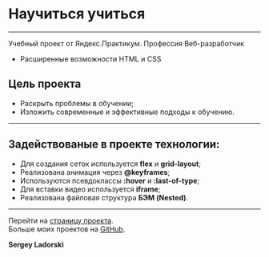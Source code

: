 # Научиться учиться
------  

Учебный проект от Яндекс.Практикум.
Профессия Веб-разработчик

- Расширенные возможности HTML и CSS

## Цель проекта  
* Раскрыть проблемы в обучении; 
* Изложить современные и эффективные подходы к обучению.  
------  
## Задействованые в проекте технологии:
* Для создания сеток используется **flex** и **grid-layout**;  
* Реализована анимация через **@keyframes**;
* Используются псевдоклассы **:hover** и **:last-of-type**;
* Для вставки видео используется **iframe**; 
* Реализована файловая структура **БЭМ (Nested)**.  
------

Перейти на [страницу проекта](https://sergeyladorski.github.io/how-to-learn/).  
Больше моих проектов на [GitHub](https://github.com/sergeyladorski).

**Sergey Ladorski**
